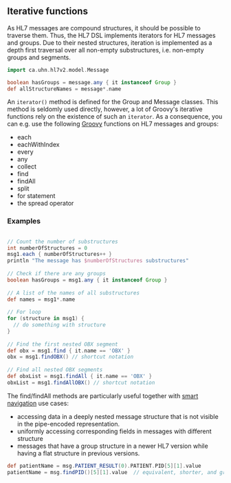 ## Iterative functions

As HL7 messages are compound structures, it should be possible to traverse them. Thus, the HL7 DSL implements iterators for
HL7 messages and groups. Due to their nested structures, iteration is implemented as a depth first traversal over all
non-empty substructures, i.e. non-empty groups and segments.

```groovy
import ca.uhn.hl7v2.model.Message

boolean hasGroups = message.any { it instanceof Group }
def allStructureNames = message*.name
```

An `iterator()` method is defined for the Group and Message classes. This method is seldomly used directly, however, a lot of Groovy's iterative 
functions rely on the existence of such an `iterator`. As a consequence, you can e.g. use the following [Groovy] functions on HL7 messages and groups:

* each
* eachWithIndex
* every
* any
* collect
* find
* findAll
* split
* for statement
* the spread operator

### Examples

```groovy

// Count the number of substructures
int numberOfStructures = 0
msg1.each { numberOfStructures++ }
println "The message has $numberOfStructures substructures"
 
// Check if there are any groups
boolean hasGroups = msg1.any { it instanceof Group }
 
// A list of the names of all substructures
def names = msg1*.name
 
// For loop
for (structure in msg1) {
  // do something with structure
}
 
// Find the first nested OBX segment
def obx = msg1.find { it.name == 'OBX' }
obx = msg1.findOBX() // shortcut notation
 
// Find all nested OBX segments
def obxList = msg1.findAll { it.name == 'OBX' }
obxList = msg1.findAllOBX() // shortcut notation

```

The find/findAll methods are particularly useful together with [smart navigation][hl7v2dslSmart] use cases:

* accessing data in a deeply nested message structure that is not visible in the pipe-encoded representation.
* uniformly accessing corresponding fields in messages with different structure
* messages that have a group structure in a newer HL7 version while having a flat structure in previous versions.

```groovy
def patientName = msg.PATIENT_RESULT(0).PATIENT.PID[5][1].value
patientName = msg.findPID()[5][1].value  // equivalent, shorter, and group-structure-agnostic
```

[Groovy]: http://groovy.codehaus.org
[hl7v2dslSmart]: hl7v2dslSmart.html